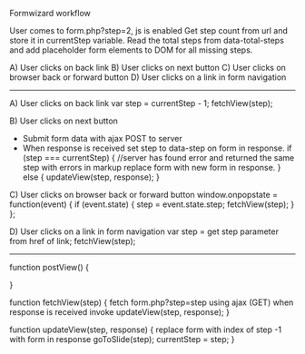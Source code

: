 Formwizard workflow

User comes to form.php?step=2, js is enabled
Get step count from url and store it in currentStep variable.
Read the total steps from data-total-steps and add placeholder form elements to DOM for all missing steps.

A) User clicks on back link
B) User clicks on next button
C) User clicks on browser back or forward button
D) User clicks on a link in form navigation

---------

A) User clicks on back link
var step = currentStep - 1;
fetchView(step);

B) User clicks on next button
- Submit form data with ajax POST to server
- When response is received set step to data-step on form in response.
if (step === currentStep) {
	//server has found error and returned the same step with errors in markup
	replace form with new form in response.
} else {
	updateView(step, response);
}

C) User clicks on browser back or forward button
window.onpopstate = function(event) {
	if (event.state) {
		step = event.state.step;
		fetchView(step);
	}
};

D) User clicks on a link in form navigation
var step = get step parameter from href of link;
fetchView(step);

---------

function postView() {

}

function fetchView(step) {
	fetch form.php?step=step using ajax (GET)
	when response is received invoke updateView(step, response);
}

function updateView(step, response) {
	replace form with index of step -1 with form in response
	goToSlide(step);
	currentStep = step;
}
